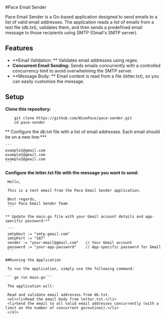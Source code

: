 #Pace Email Sender

Pace Email Sender is a Go-based application designed to send emails to a list of valid email addresses.
The application reads a list of emails from a text file (db.txt), validates them, and then sends a predefined email message to those recipients using SMTP (Gmail's SMTP server).

## Features

- **Email Validation: ** Validates email addresses using regex.
- **Concurrent Email Sending:** Sends emails concurrently with a controlled concurrency limit to avoid overwhelming the SMTP server.
- **Message Body: ** Email content is read from a file (letter.txt), so you can easily customize the message.

## Setup

**Clone this repository:**

```
    git clone https://github.com/WisePace/pace-sender.git
    cd pace-sender
```
** Configure the db.txt file with a list of email addresses. Each email should be on a new line:***

    ```
    example1@gmail.com
    example2@gmail.com
    example3@gmail.com
    ```

**Configure the letter.txt file with the message you want to send:**

   ```
    Hello,

    This is a test email from the Pace Email Sender application.

    Best regards,
    Your Pace Email Sender Team
    ```

** Update the main.go file with your Gmail account details and app-specific password:**

    ```
    smtpHost := "smtp.gmail.com"
    smtpPort := "587"
    sender := "your-email@gmail.com"   // Your Gmail account
    password := "your-app-password"    // App-specific password for Gmail
    ```

##Running the Application

    To run the application, simply use the following command:

   ``` go run main.go```

    The application will:

    Read and validate email addresses from db.txt.
    <ol><li>Read the email body from letter.txt.</li>
    <li>Send the email to all valid email addresses concurrently (with a limit on the number of concurrent goroutines).</li>
    </ol>